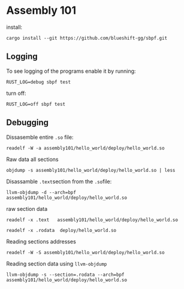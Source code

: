 # Assembly 101

install:
```
cargo install --git https://github.com/blueshift-gg/sbpf.git
```

## Logging
To see logging of the programs enable it by running:
```
RUST_LOG=debug sbpf test
```

turn off:
```
RUST_LOG=off sbpf test
```

## Debugging

Dissasemble entire `.so` file:
```
readelf -W -a assembly101/hello_world/deploy/hello_world.so 
```

Raw data all sections
```
objdump -s assembly101/hello_world/deploy/hello_world.so | less
```

Disassamble `.text`section from the `.so`file:
```
llvm-objdump -d --arch=bpf assembly101/hello_world/deploy/hello_world.so 
```

raw section data
```
readelf -x .text   assembly101/hello_world/deploy/hello_world.so

readelf -x .rodata  deploy/hello_world.so
```

Reading sections addresses
```
readelf -W -S assembly101/hello_world/deploy/hello_world.so
```

Reading section data using `llvm-objdump`
```
llvm-objdump -s --section=.rodata --arch=bpf assembly101/hello_world/deploy/hello_world.so
```
